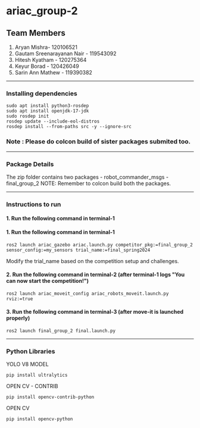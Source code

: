 # ariac_group-2
## Team Members
1. Aryan Mishra- 120106521
2. Gautam Sreenarayanan Nair - 119543092
3. Hitesh Kyatham - 120275364
4. Keyur Borad - 120426049
5. Sarin Ann Mathew - 119390382
**************************************
### Installing dependencies
```
sudo apt install python3-rosdep
sudo apt install openjdk-17-jdk
sudo rosdep init
rosdep update --include-eol-distros
rosdep install --from-paths src -y --ignore-src
```
### Note :  Please do colcon build of sister packages submited too.
**************************************
### Package Details
The zip folder contains two packages
    - robot_commander_msgs
    - final_group_2
NOTE: Remember to colcon build both the packages.
**************************************

### Instructions to run
#### 1. Run the following command in terminal-1
#### 1. Run the following command in terminal-1
```
ros2 launch ariac_gazebo ariac.launch.py competitor_pkg:=final_group_2 sensor_config:=my_sensors trial_name:=final_spring2024
```
Modify the trial_name based on the  competition setup and challenges.

#### 2. Run the following command in terminal-2 (after terminal-1 logs "You can now start the competition!")
```
ros2 launch ariac_moveit_config ariac_robots_moveit.launch.py rviz:=true
```
#### 3. Run the following command in terminal-3 (after move-it is launched properly)
```
ros2 launch final_group_2 final.launch.py
```
**************************************
### Python Libraries

YOLO V8 MODEL
```
pip install ultralytics
```
OPEN CV - CONTRIB
```
pip install opencv-contrib-python
```
OPEN CV
```
pip install opencv-python
```
   
